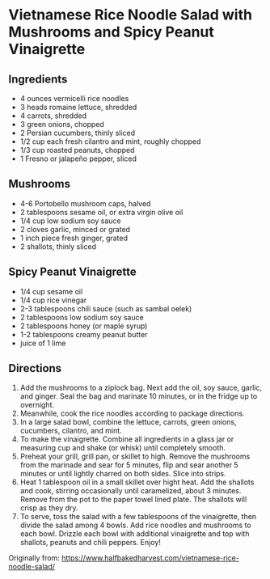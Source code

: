 Vietnamese Rice Noodle Salad with Mushrooms and Spicy Peanut Vinaigrette
=========

Ingredients
-----------
 * 4 ounces vermicelli rice noodles
 * 3 heads romaine lettuce, shredded
 * 4 carrots, shredded
 * 3 green onions, chopped
 * 2 Persian cucumbers, thinly sliced
 * 1/2 cup each fresh cilantro and mint, roughly chopped
 * 1/3 cup roasted peanuts, chopped
 * 1 Fresno or jalapeño pepper, sliced

Mushrooms
-----------
 * 4-6 Portobello mushroom caps, halved
 * 2 tablespoons sesame oil, or extra virgin olive oil
 * 1/4 cup low sodium soy sauce
 * 2 cloves garlic, minced or grated
 * 1 inch piece fresh ginger, grated
 * 2 shallots, thinly sliced

Spicy Peanut Vinaigrette
-----------
 * 1/4 cup sesame oil
 * 1/4 cup rice vinegar
 * 2-3 tablespoons chili sauce (such as sambal oelek)
 * 2 tablespoons low sodium soy sauce
 * 2 tablespoons honey (or maple syrup)
 * 1-2 tablespoons creamy peanut butter
 * juice of 1 lime

Directions
---------
 1. Add the mushrooms to a ziplock bag. Next add the oil, soy sauce, garlic, and ginger. Seal the bag and marinate 10 minutes, or in the fridge up to overnight.
 2. Meanwhile, cook the rice noodles according to package directions. 
 3. In a large salad bowl, combine the lettuce, carrots, green onions, cucumbers, cilantro, and mint. 
 4. To make the vinaigrette. Combine all ingredients in a glass jar or measuring cup and shake (or whisk) until completely smooth. 
 5. Preheat your grill, grill pan, or skillet to high. Remove the mushrooms from the marinade and sear for 5 minutes, flip and sear another 5 minutes or until lightly charred on both sides. Slice into strips.
 6. Heat 1 tablespoon oil in a small skillet over hight heat. Add the shallots and cook, stirring occasionally until caramelized, about 3 minutes. Remove from the pot to the paper towel lined plate. The shallots will crisp as they dry.
 7. To serve, toss the salad with a few tablespoons of the vinaigrette, then divide the salad among 4 bowls. Add rice noodles and mushrooms to each bowl. Drizzle each bowl with additional vinaigrette and top with shallots, peanuts and chili peppers. Enjoy! 

Originally from:
  https://www.halfbakedharvest.com/vietnamese-rice-noodle-salad/
